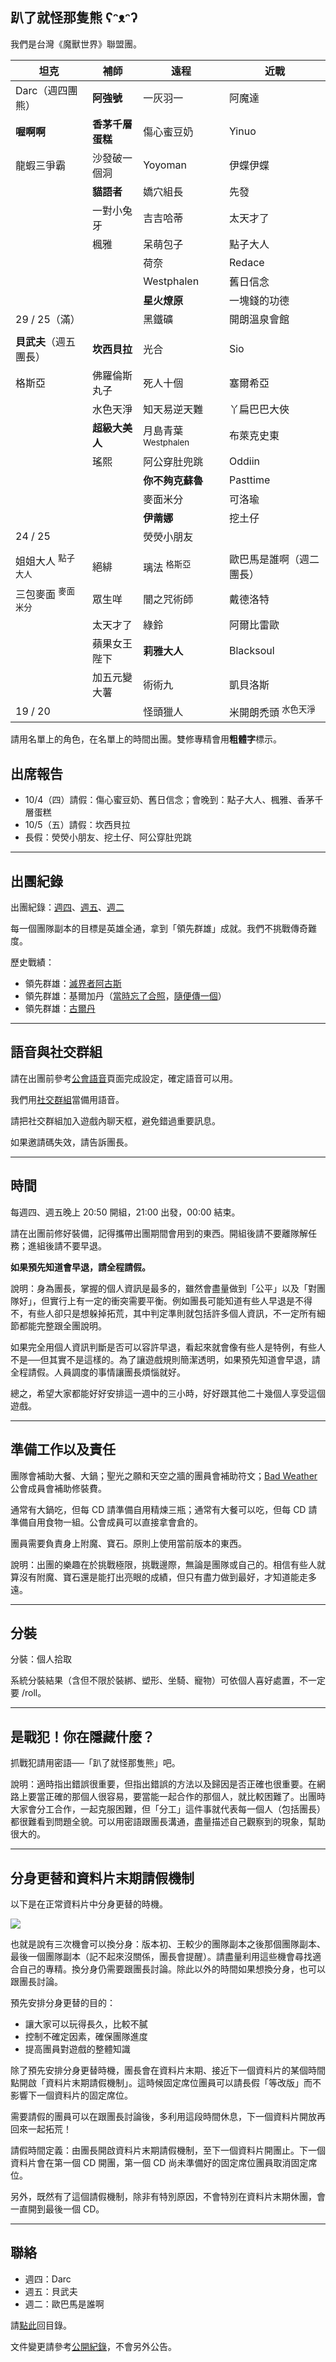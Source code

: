 ## 趴了就怪那隻熊 ʕᵔᴥᵔʔ

我們是台灣《魔獸世界》聯盟團。


| **坦克** | **補師** | **遠程** | **近戰** |
| --- | --- | --- | --- |
| Darc（週四團熊） | **阿強號** | 一灰羽一 | 阿魔達 |
| **喔啊啊** | **香茅千層蛋糕** | 傷心蜜豆奶 | Yinuo |
| 龍蝦三爭霸 | 沙發破一個洞 | Yoyoman | 伊蝶伊蝶 |
| | **貓語者** | 嬌穴組長 | 先發 |
| | 一對小兔牙 | 吉吉哈蒂 | 太天才了 |
| | 楓雅 | 呆萌包子 | 點子大人 |
| | | 荷奈 | Redace |
| | | Westphalen | 舊日信念 |
| | | **星火燎原** | 一塊錢的功德 |
| 29 / 25（滿） | | 黑鐵礦 | 開朗溫泉會館 |
| | | | |
| **貝武夫**（週五團長） | **坎西貝拉** | 光合 | Sio |
| 格斯亞 | 佛羅倫斯丸子 | 死人十個 | 塞爾希亞 |
| | 水色天淨 | 知天易逆天難 | 丫扁巴巴大俠 |
| | **超級大美人** | 月島青葉 <sup>Westphalen</sup> | 布萊克史東 |
| | 瑤熙 | 阿公穿肚兜跳 | Oddiin |
| | | **你不夠克蘇魯** | Pasttime |
| | | 麥面米分 | 可洛瑜 |
| | | **伊萳娜** | 挖土仔 |
| 24 / 25 | | 熒熒小朋友 | |
| | | | |
| 姐姐大人 <sup>點子大人</sup> | 絕緋 | 璃法 <sup>格斯亞</sup> | 歐巴馬是誰啊（週二團長） |
| 三包麥面 <sup>麥面米分</sup> | 眾生咩 | 闇之咒術師 | 戴德洛特 |
| | 太天才了 | 綠鈴 | 阿爾比雷歐 |
| | 蘋果女王陛下 | **莉雅大人** | Blacksoul |
| | 加五元變大薯 | 術術九 | 凱貝洛斯 |
| 19 / 20 | | 怪頭獵人 | 米開朗禿頭 <sup>水色天淨</sup> |

請用名單上的角色，在名單上的時間出團。雙修專精會用**粗體字**標示。

## 出席報告 

- 10/4（四）請假：傷心蜜豆奶、舊日信念；會晚到：點子大人、楓雅、香茅千層蛋糕
- 10/5（五）請假：坎西貝拉
- 長假：熒熒小朋友、挖土仔、阿公穿肚兜跳

---

## 出團紀錄

出團紀錄：[週四](https://www.warcraftlogs.com/user/reports-list/302729/)、[週五](https://www.warcraftlogs.com/user/reports-list/256518/)、[週二](https://www.warcraftlogs.com/user/reports-list/822965/)

每一個團隊副本的目標是英雄全通，拿到「領先群雄」成就。我們不挑戰傳奇難度。

歷史戰績：
- 領先群雄：[滅界者阿古斯](aotc_argus.jpg)
- 領先群雄：基爾加丹（[當時忘了合照](aotc_kiljaeden.jpg)，[隨便傳一個](aotc_kiljaeden2.jpg)）
- 領先群雄：[古爾丹](aotc_guldan.jpg)

---

## 語音與社交群組

請在出團前參考[公會語音](https://badbadweather.github.io/voicechat.html)頁面完成設定，確定語音可以用。

我們用[社交群組](https://blizzard.com/invite/MpAJNTMNA)當備用語音。

請把社交群組加入遊戲內聊天框，避免錯過重要訊息。

如果邀請碼失效，請告訴團長。

---

## 時間

每週四、週五晚上 20:50 開組，21:00 出發，00:00 結束。

請在出團前修好裝備，記得攜帶出團期間會用到的東西。開組後請不要離隊解任務；進組後請不要早退。

**如果預先知道會早退，請全程請假。**

說明：身為團長，掌握的個人資訊是最多的，雖然會盡量做到「公平」以及「對團隊好」，但實行上有一定的衝突需要平衡。例如團長可能知道有些人早退是不得不，有些人卻只是想躲掉拓荒，其中判定準則就包括許多個人資訊，不一定所有細節都能完整跟全團說明。

如果完全用個人資訊判斷是否可以容許早退，看起來就會像有些人是特例，有些人不是──但其實不是這樣的。為了讓遊戲規則簡潔透明，如果預先知道會早退，請全程請假。人員調度的事情讓團長煩惱就好。

總之，希望大家都能好好安排這一週中的三小時，好好跟其他二十幾個人享受這個遊戲。

---

## 準備工作以及責任

團隊會補助大餐、大鍋；聖光之願和天空之牆的團員會補助符文；[Bad Weather](https://badbadweather.github.io/) 公會成員會補助修裝費。

通常有大鍋吃，但每 CD 請準備自用精煉三瓶；通常有大餐可以吃，但每 CD 請準備自用食物一組。公會成員可以直接拿會倉的。

團員需要負責身上附魔、寶石。原則上使用當前版本的東西。

說明：出團的樂趣在於挑戰極限，挑戰邊際，無論是團隊或自己的。相信有些人就算沒有附魔、寶石還是能打出亮眼的成績，但只有盡力做到最好，才知道能走多遠。

---

## 分裝

分裝：個人拾取

系統分裝結果（含但不限於裝綁、塑形、坐騎、寵物）可依個人喜好處置，不一定要 /roll。

---

## 是戰犯！你在隱藏什麼？

抓戰犯請用密語──「趴了就怪那隻熊」吧。

說明：適時指出錯誤很重要，但指出錯誤的方法以及歸因是否正確也很重要。在網路上要當正確的那個人很容易，要當能一起合作的那個人，就比較困難了。出團時大家會分工合作，一起克服困難，但「分工」這件事就代表每一個人（包括團長）都很難看到問題全貌。可以用密語跟團長溝通，盡量描述自己觀察到的現象，幫助很大的。

---

## 分身更替和資料片末期請假機制

以下是在正常資料片中分身更替的時機。

![](https://badbadweather.github.com/roadmap.png)

也就是說有三次機會可以換分身：版本初、王較少的團隊副本之後那個團隊副本、最後一個團隊副本（記不起來沒關係，團長會提醒）。請盡量利用這些機會尋找適合自己的專精。換分身仍需要跟團長討論。除此以外的時間如果想換分身，也可以跟團長討論。

預先安排分身更替的目的：
- 讓大家可以玩得長久，比較不膩
- 控制不確定因素，確保團隊進度
- 提高團員對遊戲的整體知識

除了預先安排分身更替時機，團長會在資料片末期、接近下一個資料片的某個時間點開啟「資料片末期請假機制」。這時候固定席位團員可以請長假「等改版」而不影響下一個資料片的固定席位。

需要請假的團員可以在跟團長討論後，多利用這段時間休息，下一個資料片開放再回來一起拓荒！

請假時間定義：由團長開啟資料片末期請假機制，至下一個資料片開團止。下一個資料片會在第一個 CD 開團，第一個 CD 尚未準備好的固定席位團員取消固定席位。

另外，既然有了這個請假機制，除非有特別原因，不會特別在資料片末期休團，會一直開到最後一個 CD。

---

## 聯絡

- 週四：Darc
- 週五：貝武夫
- 週二：歐巴馬是誰啊

請[點此](https://badbadweather.github.io/)回目錄。

文件變更請參考[公開紀錄](https://github.com/badbadweather/badbadweather.github.io/commits/master/raid.md)，不會另外公告。
